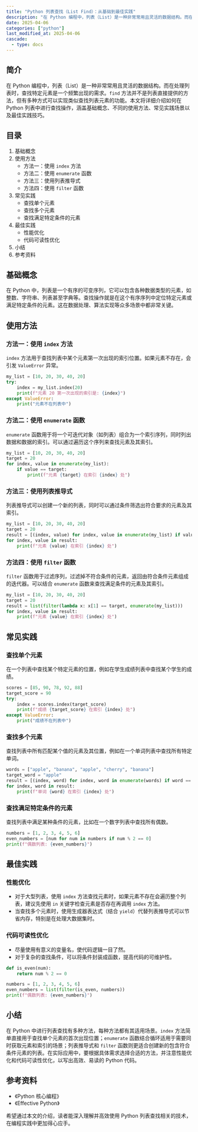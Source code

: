 ```yaml
---
title: "Python 列表查找（List Find）：从基础到最佳实践"
description: "在 Python 编程中，列表（List）是一种非常常用且灵活的数据结构。而在处理列表时，查找特定元素是一个频繁出现的需求。`find` 方法并不是列表直接提供的方法，但有多种方式可以实现类似查找列表元素的功能。本文将详细介绍如何在 Python 列表中进行查找操作，涵盖基础概念、不同的使用方法、常见实践场景以及最佳实践技巧。"
date: 2025-04-06
categories: ["python"]
last_modified_at: 2025-04-06
cascade:
  - type: docs
---
```



## 简介
在 Python 编程中，列表（List）是一种非常常用且灵活的数据结构。而在处理列表时，查找特定元素是一个频繁出现的需求。`find` 方法并不是列表直接提供的方法，但有多种方式可以实现类似查找列表元素的功能。本文将详细介绍如何在 Python 列表中进行查找操作，涵盖基础概念、不同的使用方法、常见实践场景以及最佳实践技巧。

<!-- more -->
## 目录
1. 基础概念
2. 使用方法
    - 方法一：使用 `index` 方法
    - 方法二：使用 `enumerate` 函数
    - 方法三：使用列表推导式
    - 方法四：使用 `filter` 函数
3. 常见实践
    - 查找单个元素
    - 查找多个元素
    - 查找满足特定条件的元素
4. 最佳实践
    - 性能优化
    - 代码可读性优化
5. 小结
6. 参考资料

## 基础概念
在 Python 中，列表是一个有序的可变序列，它可以包含各种数据类型的元素，如整数、字符串、列表甚至字典等。查找操作就是在这个有序序列中定位特定元素或满足特定条件的元素。这在数据处理、算法实现等众多场景中都非常关键。

## 使用方法
### 方法一：使用 `index` 方法
`index` 方法用于查找列表中某个元素第一次出现的索引位置。如果元素不存在，会引发 `ValueError` 异常。

```python
my_list = [10, 20, 30, 40, 20]
try:
    index = my_list.index(20)
    print(f"元素 20 第一次出现的索引是: {index}")
except ValueError:
    print("元素不在列表中")
```

### 方法二：使用 `enumerate` 函数
`enumerate` 函数用于将一个可迭代对象（如列表）组合为一个索引序列，同时列出数据和数据的索引。可以通过遍历这个序列来查找元素及其索引。

```python
my_list = [10, 20, 30, 40, 20]
target = 20
for index, value in enumerate(my_list):
    if value == target:
        print(f"元素 {target} 在索引 {index} 处")
```

### 方法三：使用列表推导式
列表推导式可以创建一个新的列表，同时可以通过条件筛选出符合要求的元素及其索引。

```python
my_list = [10, 20, 30, 40, 20]
target = 20
result = [(index, value) for index, value in enumerate(my_list) if value == target]
for index, value in result:
    print(f"元素 {value} 在索引 {index} 处")
```

### 方法四：使用 `filter` 函数
`filter` 函数用于过滤序列，过滤掉不符合条件的元素，返回由符合条件元素组成的迭代器。可以结合 `enumerate` 函数来查找满足条件的元素及其索引。

```python
my_list = [10, 20, 30, 40, 20]
target = 20
result = list(filter(lambda x: x[1] == target, enumerate(my_list)))
for index, value in result:
    print(f"元素 {value} 在索引 {index} 处")
```

## 常见实践
### 查找单个元素
在一个列表中查找某个特定元素的位置，例如在学生成绩列表中查找某个学生的成绩。

```python
scores = [85, 90, 78, 92, 88]
target_score = 90
try:
    index = scores.index(target_score)
    print(f"成绩 {target_score} 在索引 {index} 处")
except ValueError:
    print("成绩不在列表中")
```

### 查找多个元素
查找列表中所有匹配某个值的元素及其位置，例如在一个单词列表中查找所有特定单词。

```python
words = ["apple", "banana", "apple", "cherry", "banana"]
target_word = "apple"
result = [(index, word) for index, word in enumerate(words) if word == target_word]
for index, word in result:
    print(f"单词 {word} 在索引 {index} 处")
```

### 查找满足特定条件的元素
查找列表中满足某种条件的元素，比如在一个数字列表中查找所有偶数。

```python
numbers = [1, 2, 3, 4, 5, 6]
even_numbers = [num for num in numbers if num % 2 == 0]
print(f"偶数列表: {even_numbers}")
```

## 最佳实践
### 性能优化
- 对于大型列表，使用 `index` 方法查找元素时，如果元素不存在会遍历整个列表，建议先使用 `in` 关键字检查元素是否存在再调用 `index` 方法。
- 当查找多个元素时，使用生成器表达式（结合 `yield`）代替列表推导式可以节省内存，特别是在处理大数据集时。

### 代码可读性优化
- 尽量使用有意义的变量名，使代码逻辑一目了然。
- 对于复杂的查找条件，可以将条件封装成函数，提高代码的可维护性。

```python
def is_even(num):
    return num % 2 == 0

numbers = [1, 2, 3, 4, 5, 6]
even_numbers = list(filter(is_even, numbers))
print(f"偶数列表: {even_numbers}")
```

## 小结
在 Python 中进行列表查找有多种方法，每种方法都有其适用场景。`index` 方法简单直接用于查找单个元素的首次出现位置；`enumerate` 函数结合循环适用于需要同时获取元素和索引的场景；列表推导式和 `filter` 函数则更适合创建新的包含符合条件元素的列表。在实际应用中，要根据具体需求选择合适的方法，并注意性能优化和代码可读性优化，以写出高效、易读的 Python 代码。

## 参考资料
- 《Python 核心编程》
- 《Effective Python》

希望通过本文的介绍，读者能深入理解并高效使用 Python 列表查找相关的技术，在编程实践中更加得心应手。  